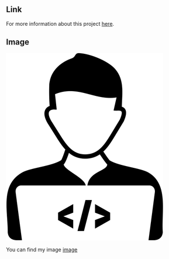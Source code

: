 ## Link
For more information about this project [here](https://github.com/drmskrblt).


## Image
![github-git](programmer-icon.png)

You can find my image [image](programmer-icon.png)
